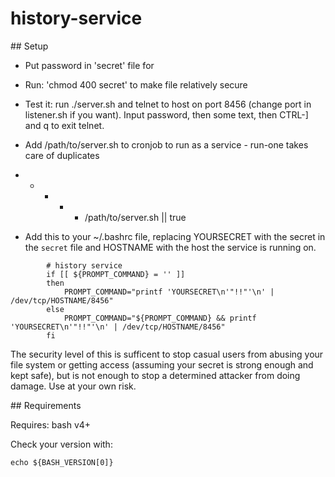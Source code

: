 # history-service

## Setup

- Put password in 'secret' file for

- Run: 'chmod 400 secret' to make file relatively secure

- Test it: run ./server.sh and telnet to host on port 8456 (change port in
listener.sh if you want). Input password, then some text, then CTRL-] and q to
exit telnet.

- Add /path/to/server.sh to cronjob to run as a service - run-one takes care of duplicates

* * * * * /path/to/server.sh || true

- Add this to your ~/.bashrc file, replacing YOURSECRET with the secret in the `secret` file and HOSTNAME with the host the service is running on.

```
        # history service                                                                                                              
        if [[ ${PROMPT_COMMAND} = '' ]]                                                                                                
        then                                                                                                                           
            PROMPT_COMMAND="printf 'YOURSECRET\n'"!!"'\n' | /dev/tcp/HOSTNAME/8456"
		else
			PROMPT_COMMAND="${PROMPT_COMMAND} && printf 'YOURSECRET\n'"!!"'\n' | /dev/tcp/HOSTNAME/8456"
		fi
```

The security level of this is sufficent to stop casual users from abusing your
file system or getting access (assuming your secret is strong enough and kept
safe), but is not enough to stop a determined attacker from doing damage.
Use at your own risk.

## Requirements

Requires: bash v4+

Check your version with:

```
echo ${BASH_VERSION[0]}
```

